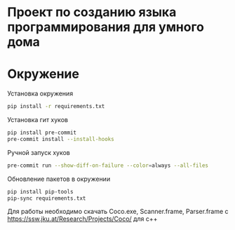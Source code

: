 # Проект по созданию языка программирования для умного дома

#  Окружение

Установка окружения

```bash
pip install -r requirements.txt
```

Установка гит хуков
```bash
pip install pre-commit
pre-commit install --install-hooks
```

Ручной запуск хуков
```bash
pre-commit run --show-diff-on-failure --color=always --all-files
```

Обновление пакетов в окружении
```bash
pip install pip-tools
pip-sync requirements.txt
```

Для работы необходимо скачать Coco.exe, Scanner.frame, Parser.frame с https://ssw.jku.at/Research/Projects/Coco/ для c++

